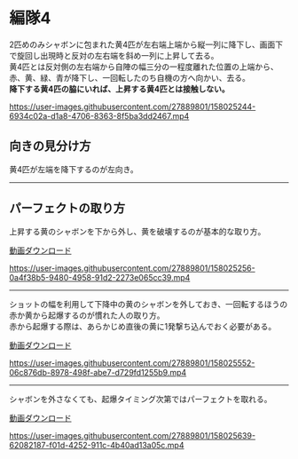 # 編隊4  
2匹めのみシャボンに包まれた黄4匹が左右端上端から縦一列に降下し、画面下で旋回し出現時と反対の左右端を斜め一列に上昇して去る。  
黄4匹とは反対側の左右端から自陣の幅三分の一程度離れた位置の上端から、赤、黄、緑、青が降下し、一回転したのち自機の方へ向かい、去る。  
**降下する黄4匹の脇にいれば、上昇する黄4匹とは接触しない。**

https://user-images.githubusercontent.com/27889801/158025244-6934c02a-d1a8-4706-8363-8f5ba3dd2467.mp4

## 向きの見分け方  
黄4匹が左端を降下するのが左向き。  
___  
## パーフェクトの取り方  
上昇する黄のシャボンを下から外し、黄を破壊するのが基本的な取り方。  

[動画ダウンロード](media/H264/form4per.mp4?raw=true)

https://user-images.githubusercontent.com/27889801/158025256-0a4f38b5-9480-4958-91d2-2273e065cc39.mp4

___ 
ショットの幅を利用して下降中の黄のシャボンを外しておき、一回転するほうの赤か黄から起爆するのが慣れた人の取り方。  
赤から起爆する際は、あらかじめ直後の黄に1発撃ち込んでおく必要がある。

[動画ダウンロード](media/H264/form4perreg.mp4?raw=true)

https://user-images.githubusercontent.com/27889801/158025552-06c876db-8978-498f-abe7-d729fd1255b9.mp4

___ 
シャボンを外さなくても、起爆タイミング次第ではパーフェクトを取れる。  
  
[動画ダウンロード](media/H264/form4per2.mp4?raw=true)

https://user-images.githubusercontent.com/27889801/158025639-62082187-f01d-4252-911c-4b40ad13a05c.mp4

